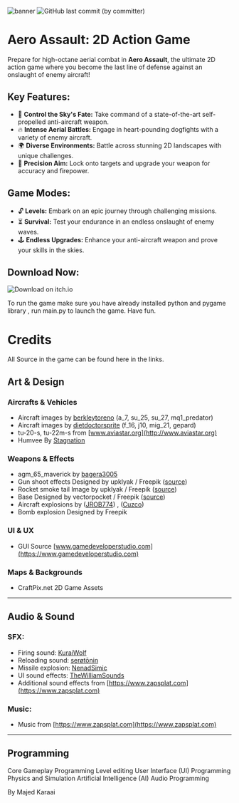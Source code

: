 




![banner](https://github.com/majedkaraali/Aero-Assault/assets/47135751/6f7e05ad-d396-4cdc-bfb0-96ee79d53068)
![GitHub last commit (by committer)](https://img.shields.io/github/last-commit/majedkaraali/Aero-Assault)

# Aero Assault: 2D Action Game

Prepare for high-octane aerial combat in **Aero Assault**, the ultimate 2D action game where you become the last line of defense against an onslaught of enemy aircraft!

## Key Features:

- 🚀 **Control the Sky's Fate:** Take command of a state-of-the-art self-propelled anti-aircraft weapon.
- 🔥 **Intense Aerial Battles:** Engage in heart-pounding dogfights with a variety of enemy aircraft.
- 🌍 **Diverse Environments:** Battle across stunning 2D landscapes with unique challenges.
- 🎯 **Precision Aim:** Lock onto targets and upgrade your weapon for accuracy and firepower.

## Game Modes:

- 🔓 **Levels:** Embark on an epic journey through challenging missions.
- ⏳ **Survival:** Test your endurance in an endless onslaught of enemy waves.
- 🕹️ **Endless Upgrades:** Enhance your anti-aircraft weapon and prove your skills in the skies.



## Download Now:

![Download on itch.io](https://majedkaraali.itch.io/aero-assault)

To run the game make sure you have already installed python and pygame library ,
run main.py to launch the game.
Have fun.
















# Credits
All Source in the game can be found here in the links.
## Art & Design

### Aircrafts & Vehicles

- Aircraft images by [berkleytoreno](https://www.deviantart.com/berkleytoreno) (a_7, su_25, su_27, mq1_predator)
- Aircraft images by [dietdoctorsprite](https://www.deviantart.com/dietdoctorsprite) (f_16, j10, mig_21, gepard)
- tu-20-s, tu-22m-s from [www.aviastar.org](http://www.aviastar.org)
- Humvee By [Stagnation](https://opengameart.org/users/stagnation)

### Weapons & Effects

- agm_65_maverick by [bagera3005](https://www.deviantart.com/bagera3005)
- Gun shoot effects Designed by upklyak / Freepik ([source](https://www.freepik.com/free-vector/realistic-set-gun-shots-with-fire-smoke_9750025.htm#query=gun%20flash&position=0&from_view=keyword&track=ais))
- Rocket smoke tail Image by upklyak / Freepik ([source](https://www.freepik.com/free-vector/rocket-smoke-speed-fire-trail-cloud-vector-isolated-effect-3d-realistic-plane-jet-launch-contrail-flame-spray-shuttle-spaceship-takeoff-explosionin-sky-aircraft-condensation-track-texture_60900820.htm#page=3&query=bullet%20sprite&position=5&from_view=search&track=ais#page=3&query=b&from_query=undefined&position=0&from_view=search&track=ais))
- Base Designed by vectorpocket / Freepik ([source](https://www.freepik.com/free-vector/prison-jail-building-fenced-with-guard-observation-posts-high-fence-with-strained-barbed-wire-searchlights-projectors-watchtowers-cartoon-vector-illustration-isolated_4997269.htm#query=2d%20army%20tower&position=2&from_view=search&track=ais)) 
- Aircraft explosions by  ([JROB774](https://opengameart.org/users/jrob774)) , ([Cuzco](https://opengameart.org/users/Cuzco))
- Bomb explosion Designed by Freepik

### UI & UX

- GUI Source [www.gamedeveloperstudio.com](https://www.gamedeveloperstudio.com)

### Maps & Backgrounds

- CraftPix.net 2D Game Assets

---

## Audio & Sound

### SFX:

- Firing sound: [KuraiWolf](https://opengameart.org/users/kuraiwolf)
- Reloading sound: [serøtōnin](https://freesound.org/people/ser%C3%B8t%C5%8Dnin/)
- Missile explosion: [NenadSimic](https://opengameart.org/users/nenadsimic)
- UI sound effects: [TheWilliamSounds](https://freesound.org/people/TheWilliamSounds/)
- Additional sound effects from [https://www.zapsplat.com](https://www.zapsplat.com)

### Music:

- Music from [https://www.zapsplat.com](https://www.zapsplat.com)

---

## Programming

Core Gameplay Programming
Level editing
User Interface (UI) Programming
Physics and Simulation
Artificial Intelligence (AI)
Audio Programming

By Majed Karaai
